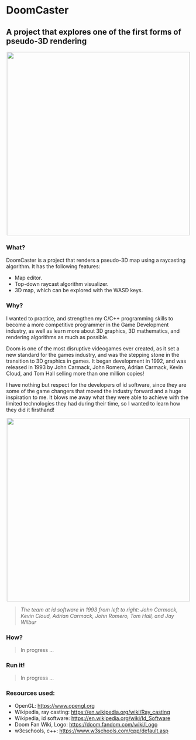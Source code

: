 <p align = "center">

# DoomCaster

## A project that explores one of the first forms of pseudo-3D rendering

</p>
<p align = "center">
  <img src = https://user-images.githubusercontent.com/38381290/211689275-7d02cc0c-1e8c-4878-843b-039323d413a3.png width = "500px" align = "center">
</p>

### What?
DoomCaster is a project that renders a pseudo-3D map using a raycasting algorithm. It has the following features:
- Map editor.
- Top-down raycast algorithm visualizer.
- 3D map, which can be explored with the WASD keys.

### Why?
I wanted to practice, and strengthen my C/C++ programming skills to become a more competitive programmer in the Game Development industry, as well as learn more about 3D graphics, 3D mathematics, and rendering algorithms as much as possible.

Doom is one of the most disruptive videogames ever created, as it set a new standard for the games industry, and was the stepping stone in the transition to 3D graphics in games. It began development in 1992, and was released in 1993 by John Carmack, John Romero, Adrian Carmack, Kevin Cloud, and Tom Hall selling more than one million copies!

I have nothing but respect for the developers of id software, since they are some of the game changers that moved the industry forward and a huge inspiration to me. It blows me away what they were able to achieve with the limited technologies they had during their time, so I wanted to learn how they did it firsthand!

<p align = "center">
  <img src = https://user-images.githubusercontent.com/38381290/211686234-05585deb-82ef-4e1c-8829-e7bb69e1722a.jpg width = "500px" align = "center">
</p>

>*The team at id software in 1993 from left to right: John Carmack, Kevin Cloud, Adrian Carmack, John Romero, Tom Hall, and Jay Wilbur*

### How?
> In progress ...

### Run it!
> In progress ...

### Resources used:
- OpenGL: https://www.opengl.org
- Wikipedia, ray casting: https://en.wikipedia.org/wiki/Ray_casting
- Wikipedia, id software: https://en.wikipedia.org/wiki/Id_Software
- Doom Fan Wiki, Logo: https://doom.fandom.com/wiki/Logo
- w3cschools, c++: https://www.w3schools.com/cpp/default.asp





